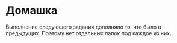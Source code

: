 # Домашка
Выполнение следующего задания дополняло то, что было в предыдущих. Поэтому нет отдельных папок под каждое из них.